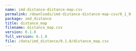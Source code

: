```yaml
---
name: imd-distance-distance-map-csv
permalink: /downloads/imd-distance-distance-map-csv/0_1_0
package: imd_distance
title: distance_map
filename: distance_map.csv
version: 0.1.0
full_version: 0.1.0
file: /data/imd_distance/0.1.0/distance_map.csv
---
```

